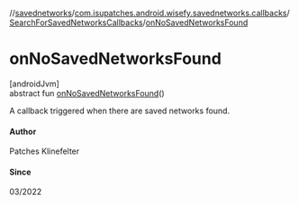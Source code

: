 //[savednetworks](../../../index.md)/[com.isupatches.android.wisefy.savednetworks.callbacks](../index.md)/[SearchForSavedNetworksCallbacks](index.md)/[onNoSavedNetworksFound](on-no-saved-networks-found.md)

# onNoSavedNetworksFound

[androidJvm]\
abstract fun [onNoSavedNetworksFound](on-no-saved-networks-found.md)()

A callback triggered when there are saved networks found.

#### Author

Patches Klinefelter

#### Since

03/2022
